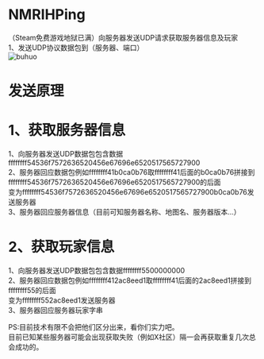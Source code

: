 # NMRIHPing
（Steam免费游戏地狱已满）向服务器发送UDP请求获取服务器信息及玩家  
1、发送UDP协议数据包到（服务器、端口）  
![buhuo](https://user-images.githubusercontent.com/42183711/202880158-470ecf05-8a76-41f9-a1cd-2b5f3acc7859.PNG)
# 发送原理
# 1、获取服务器信息
1、向服务器发送UDP数据包包含数据ffffffff54536f7572636520456e67696e6520517565727900  
2、服务器回应数据包例如ffffffff41b0ca0b76取ffffffff41后面的b0ca0b76拼接到ffffffff54536f7572636520456e67696e6520517565727900的后面  
变为ffffffff54536f7572636520456e67696e6520517565727900b0ca0b76发送服务器  
3、服务器回应服务器信息（目前可知服务器名称、地图名、服务器版本...）  
# 2、获取玩家信息
1、向服务器发送UDP数据包包含数据ffffffff5500000000  
2、服务器回应数据包例如ffffffff412ac8eed1取ffffffff41后面的2ac8eed1拼接到ffffffff55的后面  
变为ffffffff552ac8eed1发送服务器  
3、服务器回应服务器玩家字串  
  
  PS:目前技术有限不会把他们区分出来，看你们实力吧。  
  目前已知某些服务器可能会出现获取失败（例如X社区）隔一会再获取重复几次总会成功的。
